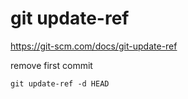 # git update-ref

https://git-scm.com/docs/git-update-ref



remove first commit

```
git update-ref -d HEAD
```

